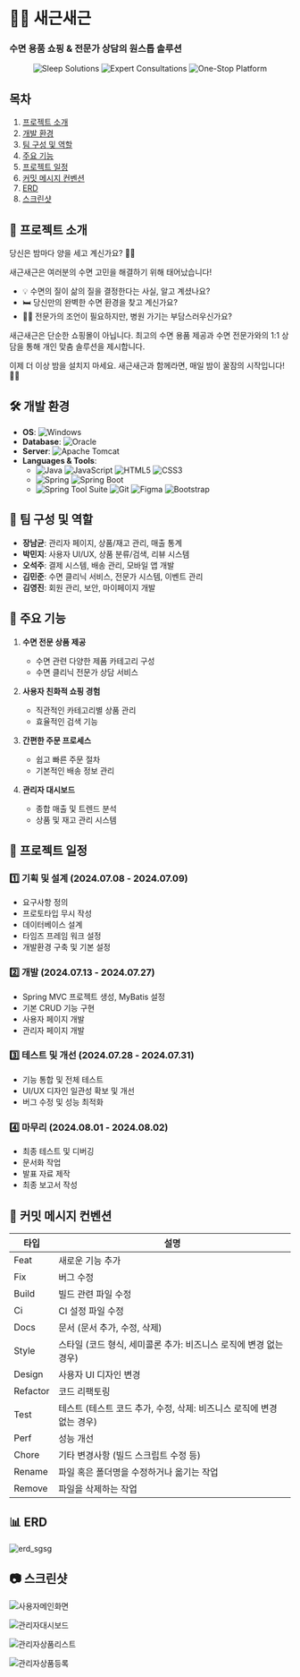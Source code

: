 # 🌙✨ 새근새근

### 수면 용품 쇼핑 & 전문가 상담의 원스톱 솔루션

<p align="center">
  <img src="https://img.shields.io/badge/Sleep-Solutions-blueviolet?style=for-the-badge" alt="Sleep Solutions">
  <img src="https://img.shields.io/badge/Expert-Consultations-orange?style=for-the-badge" alt="Expert Consultations">
  <img src="https://img.shields.io/badge/One--Stop-Platform-blue?style=for-the-badge" alt="One-Stop Platform">
</p>

## 목차
1. [프로젝트 소개](#-프로젝트-소개)
2. [개발 환경](#-개발-환경)
3. [팀 구성 및 역할](#-팀-구성-및-역할)
4. [주요 기능](#-주요-기능)
5. [프로젝트 일정](#-프로젝트-일정)
6. [커밋 메시지 컨벤션](#-커밋-메시지-컨벤션)
7. [ERD](#-erd)
8. [스크린샷](#-스크린샷)

## 📌 프로젝트 소개

당신은 밤마다 양을 세고 계신가요? 🐑💤

새근새근은 여러분의 수면 고민을 해결하기 위해 태어났습니다!

- 💡 수면의 질이 삶의 질을 결정한다는 사실, 알고 계셨나요?
- 🛏️ 당신만의 완벽한 수면 환경을 찾고 계신가요?
- 👩‍⚕️ 전문가의 조언이 필요하지만, 병원 가기는 부담스러우신가요?

새근새근은 단순한 쇼핑몰이 아닙니다. 최고의 수면 용품 제공과 수면 전문가와의 1:1 상담을 통해 개인 맞춤 솔루션을 제시합니다.

이제 더 이상 밤을 설치지 마세요. 새근새근과 함께라면, 매일 밤이 꿀잠의 시작입니다! 🌙✨


## 🛠 개발 환경

- **OS**: ![Windows](https://img.shields.io/badge/Windows%2011-0078D6?style=for-the-badge&logo=windows&logoColor=white)
- **Database**: ![Oracle](https://img.shields.io/badge/Oracle-F80000?style=for-the-badge&logo=oracle&logoColor=white)
- **Server**: ![Apache Tomcat](https://img.shields.io/badge/Apache%20Tomcat-F8DC75?style=for-the-badge&logo=apache-tomcat&logoColor=black)
- **Languages & Tools**:
  - ![Java](https://img.shields.io/badge/Java-ED8B00?style=for-the-badge&logo=openjdk&logoColor=white)
  ![JavaScript](https://img.shields.io/badge/JavaScript-F7DF1E?style=for-the-badge&logo=javascript&logoColor=black)
  ![HTML5](https://img.shields.io/badge/HTML5-E34F26?style=for-the-badge&logo=html5&logoColor=white)
  ![CSS3](https://img.shields.io/badge/CSS3-1572B6?style=for-the-badge&logo=css3&logoColor=white)
  - ![Spring](https://img.shields.io/badge/Spring-6DB33F?style=for-the-badge&logo=spring&logoColor=white)
  ![Spring Boot](https://img.shields.io/badge/Spring%20Boot-6DB33F?style=for-the-badge&logo=spring-boot&logoColor=white)
  - ![Spring Tool Suite](https://img.shields.io/badge/Spring%20Tool%20Suite-6DB33F?style=for-the-badge&logo=spring&logoColor=white)
  ![Git](https://img.shields.io/badge/Git-F05032?style=for-the-badge&logo=git&logoColor=white)
  ![Figma](https://img.shields.io/badge/Figma-F24E1E?style=for-the-badge&logo=figma&logoColor=white)
  ![Bootstrap](https://img.shields.io/badge/Bootstrap-563D7C?style=for-the-badge&logo=bootstrap&logoColor=white)

## 👥 팀 구성 및 역할

- **장남균**: 관리자 페이지, 상품/재고 관리, 매출 통계
- **박민지**: 사용자 UI/UX, 상품 분류/검색, 리뷰 시스템
- **오석주**: 결제 시스템, 배송 관리, 모바일 앱 개발
- **김민준**: 수면 클리닉 서비스, 전문가 시스템, 이벤트 관리
- **김영진**: 회원 관리, 보안, 마이페이지 개발

## 🚀 주요 기능

1. **수면 전문 상품 제공**
   - 수면 관련 다양한 제품 카테고리 구성
   - 수면 클리닉 전문가 상담 서비스

2. **사용자 친화적 쇼핑 경험**
   - 직관적인 카테고리별 상품 관리
   - 효율적인 검색 기능

3. **간편한 주문 프로세스**
   - 쉽고 빠른 주문 절차
   - 기본적인 배송 정보 관리

4. **관리자 대시보드**
   - 종합 매출 및 트렌드 분석
   - 상품 및 재고 관리 시스템

## 📅 프로젝트 일정

### 1️⃣ 기획 및 설계 (2024.07.08 - 2024.07.09)
- 요구사항 정의
- 프로토타입 무시 작성
- 데이터베이스 설계
- 타임즈 프레임 워크 설정
- 개발환경 구축 및 기본 설정

### 2️⃣ 개발 (2024.07.13 - 2024.07.27)
- Spring MVC 프로젝트 생성, MyBatis 설정
- 기본 CRUD 기능 구현
- 사용자 페이지 개발
- 관리자 페이지 개발

### 3️⃣ 테스트 및 개선 (2024.07.28 - 2024.07.31)
- 기능 통합 및 전체 테스트
- UI/UX 디자인 일관성 확보 및 개선
- 버그 수정 및 성능 최적화

### 4️⃣ 마무리 (2024.08.01 - 2024.08.02)
- 최종 테스트 및 디버깅
- 문서화 작업
- 발표 자료 제작
- 최종 보고서 작성

## 📝 커밋 메시지 컨벤션

| 타입 | 설명 |
|------|------|
| Feat | 새로운 기능 추가 |
| Fix | 버그 수정 |
| Build | 빌드 관련 파일 수정 |
| Ci | CI 설정 파일 수정 |
| Docs | 문서 (문서 추가, 수정, 삭제) |
| Style | 스타일 (코드 형식, 세미콜론 추가: 비즈니스 로직에 변경 없는 경우) |
| Design | 사용자 UI 디자인 변경 |
| Refactor | 코드 리팩토링 |
| Test | 테스트 (테스트 코드 추가, 수정, 삭제: 비즈니스 로직에 변경 없는 경우) |
| Perf | 성능 개선 |
| Chore | 기타 변경사항 (빌드 스크립트 수정 등) |
| Rename | 파일 혹은 폴더명을 수정하거나 옮기는 작업 |
| Remove | 파일을 삭제하는 작업 |

## 📊 ERD

![erd_sgsg](https://github.com/user-attachments/assets/8e671e1f-eedc-46df-851b-de1cd66a5936)

## 📷 스크린샷


![사용자메인화면](https://github.com/user-attachments/assets/f0f5b80e-5acf-4072-88e9-974ca113f112)

![관리자대시보드](https://github.com/user-attachments/assets/65c7e7e7-a1be-46a5-813b-477e5d53e997)

![관리자상품리스트](https://github.com/user-attachments/assets/0a442b2a-0aed-45d7-92cb-cd7f99e7b1b4)

![관리자상품등록](https://github.com/user-attachments/assets/fec1dad6-ef05-4aa2-b8a6-c6a93a29a422)
